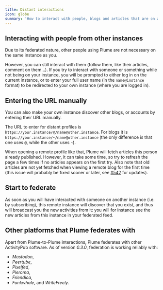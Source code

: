 ```yaml
---
title: Distant interactions
icon: globe
summary: 'How to interact with people, blogs and articles that are on a different instance'
---
```


## Interacting with people from other instances

Due to its federated nature, other people using Plume are not necessary on the same instance as you.

However, you can still interact with them (follow them, like their articles, comment on them…).
If you try to interact with someone or something while not being on your instance,
you will be prompted to either log in on the current instance,
or to enter your full user name (in the `name@instance` format) to be redirected
to your own instance (where you are logged in).

## Entering the URL manually

You can also make your own instance discover other blogs, or accounts by entering their URL manually.

The URL to enter for distant profiles is `https://your.instance/@/name@other.instance`.
For blogs it is `https://your.instance/~/name@other.instance`
(the only difference is that one uses `@`, while the other uses `~`).

When opening a remote profile like that, Plume will fetch articles this person already published.
However, it can take some time, so try to refresh the page a few times if no articles appears on the first try.
Also note that old articles are not yet fetched when viewing a remote blog for the first time
(this issue will probably be fixed sooner or later, see [#542](https://github.com/Plume-org/Plume/issues/542) for updates).

## Start to federate

As soon as you will have interacted with someone on another instance (i.e. by subscribing), this remote instance will discover that you exist, and thus will broadcast you the new activities from it: you will for instance see the new articles from this
instance in your federated feed.

## Other platforms that Plume federates with

Apart from Plume-to-Plume interactions, Plume federates with other ActivityPub software. As of version _0.3.0_, federation is working reliably with:
- _Mastodon_, 
- _Peertube_,
- _Pixelfed_,
- _Pleroma_,
- _Friendica_,
- _Funkwhale_, and
  _WriteFreely_.

